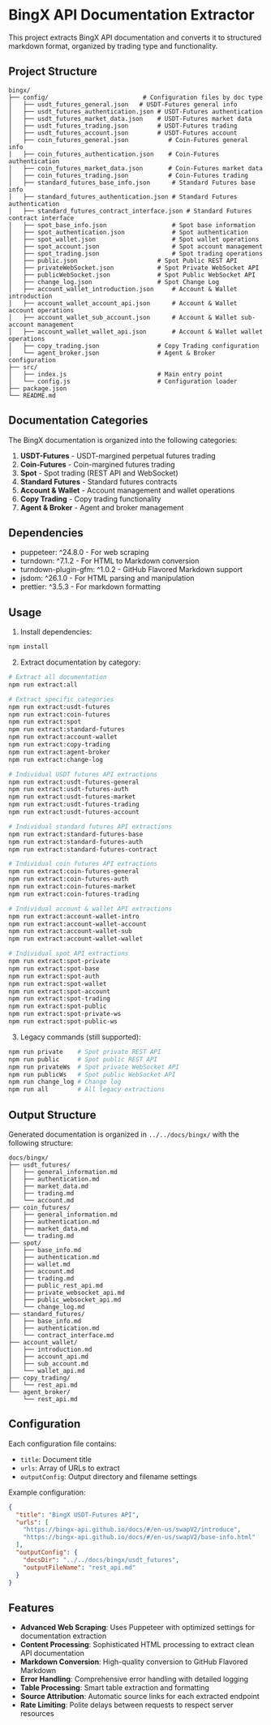# BingX API Documentation Extractor

This project extracts BingX API documentation and converts it to structured
markdown format, organized by trading type and functionality.

## Project Structure

```
bingx/
├── config/                          # Configuration files by doc type
│   ├── usdt_futures_general.json   # USDT-Futures general info
│   ├── usdt_futures_authentication.json # USDT-Futures authentication
│   ├── usdt_futures_market_data.json    # USDT-Futures market data
│   ├── usdt_futures_trading.json        # USDT-Futures trading
│   ├── usdt_futures_account.json        # USDT-Futures account
│   ├── coin_futures_general.json           # Coin-Futures general info
│   ├── coin_futures_authentication.json    # Coin-Futures authentication
│   ├── coin_futures_market_data.json       # Coin-Futures market data
│   ├── coin_futures_trading.json           # Coin-Futures trading
│   ├── standard_futures_base_info.json      # Standard Futures base info
│   ├── standard_futures_authentication.json # Standard Futures authentication
│   ├── standard_futures_contract_interface.json # Standard Futures contract interface
│   ├── spot_base_info.json                  # Spot base information
│   ├── spot_authentication.json             # Spot authentication
│   ├── spot_wallet.json                     # Spot wallet operations
│   ├── spot_account.json                    # Spot account management
│   ├── spot_trading.json                    # Spot trading operations
│   ├── public.json                      # Spot Public REST API
│   ├── privateWebSocket.json            # Spot Private WebSocket API
│   ├── publicWebSocket.json             # Spot Public WebSocket API
│   ├── change_log.json                  # Spot Change Log
│   ├── account_wallet_introduction.json     # Account & Wallet introduction
│   ├── account_wallet_account_api.json      # Account & Wallet account operations
│   ├── account_wallet_sub_account.json      # Account & Wallet sub-account management
│   ├── account_wallet_wallet_api.json       # Account & Wallet wallet operations
│   ├── copy_trading.json                # Copy Trading configuration
│   └── agent_broker.json                # Agent & Broker configuration
├── src/
│   ├── index.js                         # Main entry point
│   └── config.js                        # Configuration loader
├── package.json
└── README.md
```

## Documentation Categories

The BingX documentation is organized into the following categories:

1. **USDT-Futures** - USDT-margined perpetual futures trading
2. **Coin-Futures** - Coin-margined futures trading
3. **Spot** - Spot trading (REST API and WebSocket)
4. **Standard Futures** - Standard futures contracts
5. **Account & Wallet** - Account management and wallet operations
6. **Copy Trading** - Copy trading functionality
7. **Agent & Broker** - Agent and broker management

## Dependencies

- puppeteer: ^24.8.0 - For web scraping
- turndown: ^7.1.2 - For HTML to Markdown conversion
- turndown-plugin-gfm: ^1.0.2 - GitHub Flavored Markdown support
- jsdom: ^26.1.0 - For HTML parsing and manipulation
- prettier: ^3.5.3 - For markdown formatting

## Usage

1. Install dependencies:

```bash
npm install
```

2. Extract documentation by category:

```bash
# Extract all documentation
npm run extract:all

# Extract specific categories
npm run extract:usdt-futures
npm run extract:coin-futures
npm run extract:spot
npm run extract:standard-futures
npm run extract:account-wallet
npm run extract:copy-trading
npm run extract:agent-broker
npm run extract:change-log

# Individual USDT futures API extractions
npm run extract:usdt-futures-general
npm run extract:usdt-futures-auth
npm run extract:usdt-futures-market
npm run extract:usdt-futures-trading
npm run extract:usdt-futures-account

# Individual standard futures API extractions
npm run extract:standard-futures-base
npm run extract:standard-futures-auth
npm run extract:standard-futures-contract

# Individual coin futures API extractions
npm run extract:coin-futures-general
npm run extract:coin-futures-auth
npm run extract:coin-futures-market
npm run extract:coin-futures-trading

# Individual account & wallet API extractions
npm run extract:account-wallet-intro
npm run extract:account-wallet-account
npm run extract:account-wallet-sub
npm run extract:account-wallet-wallet

# Individual spot API extractions
npm run extract:spot-private
npm run extract:spot-base
npm run extract:spot-auth
npm run extract:spot-wallet
npm run extract:spot-account
npm run extract:spot-trading
npm run extract:spot-public
npm run extract:spot-private-ws
npm run extract:spot-public-ws
```

3. Legacy commands (still supported):

```bash
npm run private    # Spot private REST API
npm run public     # Spot public REST API
npm run privateWs  # Spot private WebSocket API
npm run publicWs   # Spot public WebSocket API
npm run change_log # Change log
npm run all        # All legacy extractions
```

## Output Structure

Generated documentation is organized in `../../docs/bingx/` with the following
structure:

```
docs/bingx/
├── usdt_futures/
│   ├── general_information.md
│   ├── authentication.md
│   ├── market_data.md
│   ├── trading.md
│   └── account.md
├── coin_futures/
│   ├── general_information.md
│   ├── authentication.md
│   ├── market_data.md
│   └── trading.md
├── spot/
│   ├── base_info.md
│   ├── authentication.md
│   ├── wallet.md
│   ├── account.md
│   ├── trading.md
│   ├── public_rest_api.md
│   ├── private_websocket_api.md
│   ├── public_websocket_api.md
│   └── change_log.md
├── standard_futures/
│   ├── base_info.md
│   ├── authentication.md
│   └── contract_interface.md
├── account_wallet/
│   ├── introduction.md
│   ├── account_api.md
│   ├── sub_account.md
│   └── wallet_api.md
├── copy_trading/
│   └── rest_api.md
└── agent_broker/
    └── rest_api.md
```

## Configuration

Each configuration file contains:

- `title`: Document title
- `urls`: Array of URLs to extract
- `outputConfig`: Output directory and filename settings

Example configuration:

```json
{
  "title": "BingX USDT-Futures API",
  "urls": [
    "https://bingx-api.github.io/docs/#/en-us/swapV2/introduce",
    "https://bingx-api.github.io/docs/#/en-us/swapV2/base-info.html"
  ],
  "outputConfig": {
    "docsDir": "../../docs/bingx/usdt_futures",
    "outputFileName": "rest_api.md"
  }
}
```

## Features

- **Advanced Web Scraping**: Uses Puppeteer with optimized settings for
  documentation extraction
- **Content Processing**: Sophisticated HTML processing to extract clean API
  documentation
- **Markdown Conversion**: High-quality conversion to GitHub Flavored Markdown
- **Error Handling**: Comprehensive error handling with detailed logging
- **Table Processing**: Smart table extraction and formatting
- **Source Attribution**: Automatic source links for each extracted endpoint
- **Rate Limiting**: Polite delays between requests to respect server resources
